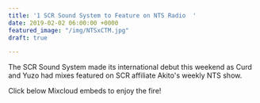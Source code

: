 ```yaml
---
title: '1 SCR Sound System to Feature on NTS Radio  '
date: 2019-02-02 06:00:00 +0000
featured_image: "/img/NTSxCTM.jpg"
draft: true

---
```

The SCR Sound System made its international debut this weekend as Curd and Yuzo had mixes featured on SCR affiliate Akito's weekly NTS show.

Click below Mixcloud embeds to enjoy the fire!